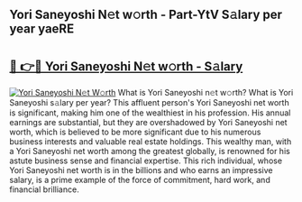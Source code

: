 ## Yori Saneyoshi N𝚎t w𝚘rth - Part-YtV S𝚊lary per year yaeRE

# <h2><a href="http://gc4eg0p.nevu.top/?p=Yori+Saneyoshi">🔗 👉🔴 Yori Saneyoshi N𝚎t w𝚘rth - S𝚊lary</a></h2>

[![Yori Saneyoshi N𝚎t W𝚘rth](https://i.imgur.com/Oavwk0R.jpeg)](http://gc4eg0p.nevu.top/?p=Yori+Saneyoshi)
What is Yori Saneyoshi n𝚎t w𝚘rth? What is Yori Saneyoshi s𝚊lary per year?
This affluent person's Yori Saneyoshi net worth is significant, making him one of the wealthiest in his profession. His annual earnings are substantial, but they are overshadowed by Yori Saneyoshi net worth, which is believed to be more significant due to his numerous business interests and valuable real estate holdings. This wealthy man, with a Yori Saneyoshi net worth among the greatest globally, is renowned for his astute business sense and financial expertise. This rich individual, whose Yori Saneyoshi net worth is in the billions and who earns an impressive salary, is a prime example of the force of commitment, hard work, and financial brilliance.
